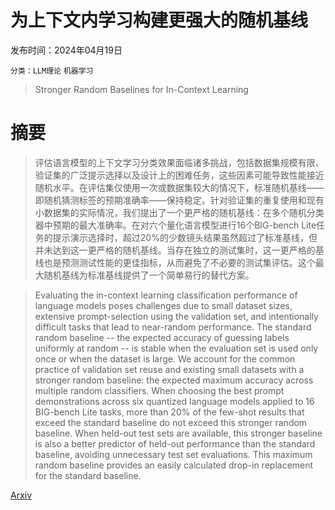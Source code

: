 # 为上下文内学习构建更强大的随机基线

发布时间：2024年04月19日

`分类：LLM理论` `机器学习`

> Stronger Random Baselines for In-Context Learning

# 摘要

> 评估语言模型的上下文学习分类效果面临诸多挑战，包括数据集规模有限、验证集的广泛提示选择以及设计上的困难任务，这些因素可能导致性能接近随机水平。在评估集仅使用一次或数据集较大的情况下，标准随机基线——即随机猜测标签的预期准确率——保持稳定。针对验证集的重复使用和现有小数据集的实际情况，我们提出了一个更严格的随机基线：在多个随机分类器中预期的最大准确率。在对六个量化语言模型进行16个BIG-bench Lite任务的提示演示选择时，超过20%的少数镜头结果虽然超过了标准基线，但并未达到这一更严格的随机基线。当存在独立的测试集时，这一更严格的基线也是预测测试性能的更佳指标，从而避免了不必要的测试集评估。这个最大随机基线为标准基线提供了一个简单易行的替代方案。

> Evaluating the in-context learning classification performance of language models poses challenges due to small dataset sizes, extensive prompt-selection using the validation set, and intentionally difficult tasks that lead to near-random performance. The standard random baseline -- the expected accuracy of guessing labels uniformly at random -- is stable when the evaluation set is used only once or when the dataset is large. We account for the common practice of validation set reuse and existing small datasets with a stronger random baseline: the expected maximum accuracy across multiple random classifiers. When choosing the best prompt demonstrations across six quantized language models applied to 16 BIG-bench Lite tasks, more than 20\% of the few-shot results that exceed the standard baseline do not exceed this stronger random baseline. When held-out test sets are available, this stronger baseline is also a better predictor of held-out performance than the standard baseline, avoiding unnecessary test set evaluations. This maximum random baseline provides an easily calculated drop-in replacement for the standard baseline.

[Arxiv](https://arxiv.org/abs/2404.13020)